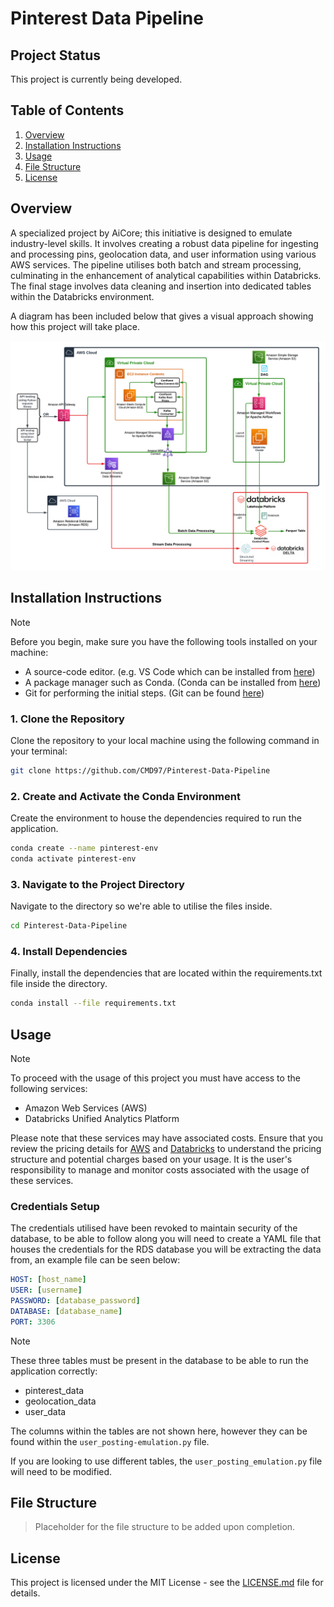 # Pinterest Data Pipeline

## Project Status

This project is currently being developed.

## Table of Contents

1. [Overview](#overview)
2. [Installation Instructions](#installation-instructions)
3. [Usage](#usage)
4. [File Structure](#file-structure)
5. [License](#license)

## Overview

A specialized project by AiCore; this initiative is designed to emulate industry-level skills. It involves creating a robust data pipeline for ingesting and processing pins, geolocation data, and user information using various AWS services. The pipeline utilises both batch and stream processing, culminating in the enhancement of analytical capabilities within Databricks. The final stage involves data cleaning and insertion into dedicated tables within the Databricks environment.

A diagram has been included below that gives a visual approach showing how this project will take place.

![](images/CloudPinterestPipeline.png)

## Installation Instructions

> [!NOTE]
> Before you begin, make sure you have the following tools installed on your machine:
> - A source-code editor. (e.g. VS Code which can be installed from [here](https://code.visualstudio.com/download))
> - A package manager such as Conda. (Conda can be installed from [here](https://conda.io/projects/conda/en/latest/user-guide/install/index.html#regular-installation))
> - Git for performing the initial steps. (Git can be found [here](https://github.com/git-guides/install-git))

### 1. Clone the Repository

Clone the repository to your local machine using the following command in your terminal:

```bash
git clone https://github.com/CMD97/Pinterest-Data-Pipeline
```

### 2. Create and Activate the Conda Environment

Create the environment to house the dependencies required to run the application.
```bash
conda create --name pinterest-env
conda activate pinterest-env
```

### 3. Navigate to the Project Directory

Navigate to the directory so we're able to utilise the files inside.

```bash
cd Pinterest-Data-Pipeline
```

### 4. Install Dependencies

Finally, install the dependencies that are located within the requirements.txt file inside the directory.

```bash
conda install --file requirements.txt
```

## Usage

> [!NOTE]
> To proceed with the usage of this project you must have access to the following services:
> - Amazon Web Services (AWS)
> - Databricks Unified Analytics Platform
>
> Please note that these services may have associated costs. Ensure that you review the pricing details for [AWS](https://aws.amazon.com/pricing/) and [Databricks](https://databricks.com/pricing) to understand the pricing structure and potential charges based on your usage. It is the user's responsibility to manage and monitor costs associated with the usage of these services.

### Credentials Setup

The credentials utilised have been revoked to maintain security of the database, to be able to follow along you will need to create a YAML file that houses the credentials for the RDS database you will be extracting the data from, an example file can be seen below:

```yaml
HOST: [host_name]
USER: [username]
PASSWORD: [database_password]
DATABASE: [database_name]
PORT: 3306
```
> [!NOTE] 
> These three tables must be present in the database to be able to run the application correctly:
> - pinterest_data
> - geolocation_data
> - user_data
>
> The columns within the tables are not shown here, however they can be found within the `user_posting-emulation.py` file.
> 
> If you are looking to use different tables, the `user_posting_emulation.py` file will need to be modified.

## File Structure

> Placeholder for the file structure to be added upon completion.

## License

This project is licensed under the MIT License - see the [LICENSE.md](LICENSE.md) file for details.
